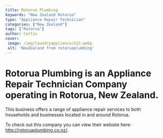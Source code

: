 ```yaml
---
title: Rotorua Plumbing
keywords: "New Zealand Rotorua"
type: "Appliance Repair Technician"
categories: ["New Zealand"]
tags: ["Rotorua"]
author: Curtis
cover:
 image: /img/laundryappliance/212.webp
 alt: 'NewZealand from rotoruaplumbing'
---
```


# Rotorua Plumbing is an Appliance Repair Technician Company operating in Rotorua, New Zealand.

This business offers a range of appliance repair services to both households and businesses located in and around Rotorua.



To check out this company you can view their website here: http://rotoruaplumbing.co.nz/.
